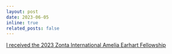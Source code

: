 ```yaml
---
layout: post
date: 2023-06-05
inline: true
related_posts: false
---
```


[I received the 2023 Zonta International Amelia Earhart Fellowship](https://aerospace.illinois.edu/news/56510)